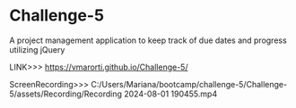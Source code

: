 # Challenge-5
A project management application to keep track of due dates and progress utilizing jQuery

LINK>>> https://vmarorti.github.io/Challenge-5/


ScreenRecording>>> C:/Users/Mariana/bootcamp/challenge-5/Challenge-5/assets/Recording/Recording 2024-08-01 190455.mp4


